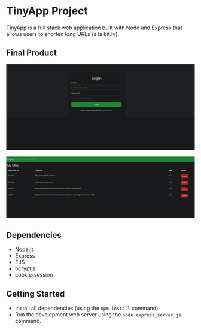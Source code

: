 # TinyApp Project

TinyApp is a full stack web application built with Node and Express that allows users to shorten long URLs (à la bit.ly).

## Final Product

![TinyApp Login Page](docs/login-page.png)

![TinyApp Home Page](docs/urls-page.png)

## Dependencies

- Node.js
- Express
- EJS
- bcryptjs
- cookie-session

## Getting Started

- Install all dependencies (using the `npm install` command).
- Run the development web server using the `node express_server.js` command.
